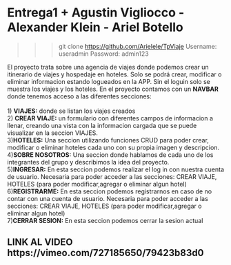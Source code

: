 <h1> Entrega1 + Agustin Vigliocco - Alexander Klein - Ariel Botello </h1>

> > > git clone https://github.com/Arielele/TpViaje
> > > Username: useradmin
> > > Password: admin123

El proyecto trata sobre una agencia de viajes donde podemos crear un itinerario de
viajes y hospedaje en hoteles. Solo se podrá crear, modificar o eliminar informacion estando logueados en la APP.
Sin el loguin solo se muestra los viajes y los hoteles. En el proyecto contamos con un <strong>NAVBAR</strong> donde
tenemos acceso a las diferentes secciones: <br><br> 1) <strong>VIAJES:</strong> donde se listan los viajes creados <br> 2) <strong>CREAR VIAJE:</strong> un formulario con diferentes campos de informacion a llenar, creando una vista con
la informacion cargada que se puede visualizar en la seccion VIAJES.<br> 3)<strong>HOTELES:</strong> Una seccion utilizando funciones CRUD para poder crear, modificar o eliminar hoteles
cada uno con su propia imagen y descripcion.<br> 4)<strong>SOBRE NOSOTROS:</strong> Una seccion donde hablamos de cada uno de los integrantes del grupo y describimos
la idea del proyecto.<br> 5)<strong>INGRESAR:</strong> En esta seccion podemos realizar el log in con nuestra cuenta de usuario. Necesaria
para poder acceder a las secciones: CREAR VIAJE, HOTELES (para poder modificar,agregar o eliminar algun hotel)<br> 6)<strong>REGISTRARME:</strong> En esta seccion podemos registrarnos en caso de no contar con una cuenta de usuario.
Necesaria para poder acceder a las secciones: CREAR VIAJE, HOTELES (para poder modificar,agregar o eliminar algun
hotel) <br> 7)<strong>CERRAR SESION:</strong> En esta seccion podemos cerrar la sesion actual</h5>

<h2> <strong>LINK AL VIDEO</strong> https://vimeo.com/727185650/79423b83d0 </h2>

